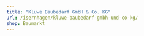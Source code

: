 ```yaml
---
title: "Kluwe Baubedarf GmbH & Co. KG"
url: /isernhagen/kluwe-baubedarf-gmbh-und-co-kg/
shop: Baumarkt
---
```

